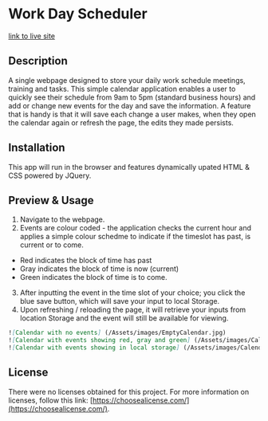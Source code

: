 # Work Day Scheduler

[link to live site](https:///)

## Description

A single webpage designed to store your daily work schedule meetings, training and tasks. This simple calendar application enables a user to quickly see their schedule from 9am to 5pm (standard business hours) and add or change new events for the day and save the information. A feature that is handy is that it will save each change a user makes, when they open the calendar again or refresh the page, the edits they made persists.

## Installation

This app will run in the browser and features dynamically upated HTML & CSS powered by JQuery.

## Preview & Usage

1. Navigate to the webpage.
2. Events are colour coded - the application checks the current hour and applies a simple colour schedme to indicate if the timeslot has past, is current or to come. 
* Red indicates the block of time has past
* Gray indicates the block of time is now (current)
* Green indicates the block of time is to come.
3. After inputting the event in the time slot of your choice; you click the blue save button, which will save your input to local Storage.
4. Upon refreshing / reloading the page, it will retrieve your inputs from location Storage and the event will still be available for viewing.



```md
![Calendar with no events] (/Assets/images/EmptyCalendar.jpg)
![Calendar with events showing red, gray and green] (/Assets/images/CalendarColourCoded.jpg)
![Calendar with events showing in local storage] (/Assets/images/CalendarSavedEvents.jpg)
```

## License

There were no licenses obtained for this project. For more information on licenses, follow this link:
[https://choosealicense.com/](https://choosealicense.com/).


